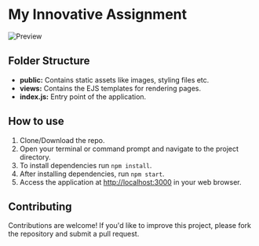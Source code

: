 # My Innovative Assignment

![Preview](preview.png)

## Folder Structure

- **public:** Contains static assets like images, styling files etc.
- **views:** Contains the EJS templates for rendering pages.
- **index.js:** Entry point of the application.

## How to use

1. Clone/Download the repo.
2. Open your terminal or command prompt and navigate to the project directory.
3. To install dependencies run `npm install`.
4. After installing dependencies, run `npm start`.
5. Access the application at [http://localhost:3000](http://localhost:3000) in your web browser.

## Contributing
Contributions are welcome! If you'd like to improve this project, please fork the repository and submit a pull request.
